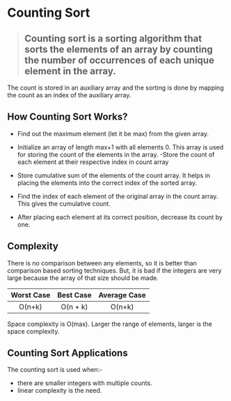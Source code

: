 # Counting Sort

> ## Counting sort is a sorting algorithm that sorts the elements of an array by counting the number of occurrences of each unique element in the array.

The count is stored in an auxiliary array and the sorting is done by mapping the count as an index of the auxiliary array.

## How Counting Sort Works?

- Find out the maximum element (let it be max) from the given array.
- Initialize an array of length max+1 with all elements 0. This array is used for storing the count of the elements in the array.
  -Store the count of each element at their respective index in count array

- Store cumulative sum of the elements of the count array. It helps in placing the elements into the correct index of the sorted array.

- Find the index of each element of the original array in the count array. This gives the cumulative count.

- After placing each element at its correct position, decrease its count by one.

## Complexity

There is no comparison between any elements, so it is better than comparison based sorting techniques. But, it is bad if the integers are very large because the array of that size should be made.

| Worst Case | Best Case | Average Case |
| :--------: | :-------: | :----------: |
|   O(n+k)   | O(n + k)  |    O(n+k)    |

Space complexity is O(max). Larger the range of elements, larger is the space complexity.

## Counting Sort Applications

The counting sort is used when:-

- there are smaller integers with multiple counts.
- linear complexity is the need.
